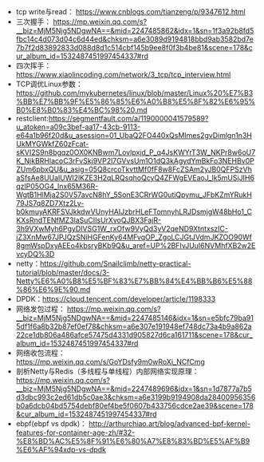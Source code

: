 - tcp write与read：
https://www.cnblogs.com/tianzeng/p/9347612.html
- 三次握手：
https://mp.weixin.qq.com/s?__biz=MjM5Njg5NDgwNA==&mid=2247485862&idx=1&sn=1f3a92b8fd5fbc14c4d073d04c6d44ed&chksm=a6e3089d9194818bbd9ab3582bd7e7b7f2d83892833d088d8d1c514cbf145b9ee8f0f3b4be81&scene=178&cur_album_id=1532487451997454337#rd
- 四次挥手：https://www.xiaolincoding.com/network/3_tcp/tcp_interview.html
- TCP调优Linux参数：https://github.com/mykubernetes/linux/blob/master/Linux%20%E7%B3%BB%E7%BB%9F%E5%86%85%E6%A0%B8%E5%8F%82%E6%95%B0%E8%B0%83%E4%BC%98%20.md
- restclient:https://segmentfault.com/a/1190000041579589?u_atoken=a09c3bef-aa17-43cb-9113-e64a1b96f20d&u_asession=01_UbaQ2FO440xQsMImes2gvDimlgn1n3HUkMYGWkfZ60zFcat-sKVI2S9n8bgqz0OX0KNBwm7Lovlpxjd_P_q4JsKWYrT3W_NKPr8w6oU7K_NjkBRHlacoC3rFvSkj9VP2l7GVvsUm1O1dQ3kAgydYmBkFo3NEHBv0PZUm6pbxQU&u_asig=05Q8crcoTkvttMf0fF8w8FcZSAm2yJB0QFPSzVhaSfsAe8UUalUWI2lKZE3H2qLRQsqhoQcyQ4ZFWgEVEaoJ_lk5mUSjJIH6qzlP05OG4_lnx65M36R-WgtB1HlMja2S0V57avcN8hY_5SonE3CRrWG0utiQpymu_JFbKZmYRukH79JS7q8ZD7Xtz2Ly-b0kmuyAKRFSVJkkdwVUnyHAIJzbrHLeFTomnyhLRJDsmjgW48bHo1_CKXsRndTENfMZ3laSuCIIsUrXvoQJBX3FajR-3h9VXwMyh6PgyDIVSG1W_rxOfw9VyQd3yV2qeND9XtntxszIC-jZ3XnMw67JPJQzSNiHGFenKy64MFvqOP_ZgoLCJGtJVdmJKZOO90Wf8gmWspDxyAEEo4kbsryBKb9Q&u_aref=UP%2BFIvJUuI6NVMhfXB2w2EvcyDQ%3D
- netty：https://github.com/Snailclimb/netty-practical-tutorial/blob/master/docs/3-Netty%E6%A0%B8%E5%BF%83%E7%BB%84%E4%BB%B6%E5%88%86%E6%9E%90.md
- DPDK：https://cloud.tencent.com/developer/article/1198333
- 网络发包过程：
https://mp.weixin.qq.com/s?__biz=MjM5Njg5NDgwNA==&mid=2247485146&idx=1&sn=e5bfc79ba915df1f6a8b32b87ef0ef78&chksm=a6e307e191948ef748dc73a4b9a862a22ce1db806a486afce57475d4331d905827d6ca161711&scene=178&cur_album_id=1532487451997454337#rd
- 网络收包流程：
https://mp.weixin.qq.com/s/GoYDsfy9m0wRoXi_NCfCmg
- 剖析Netty与Redis（多线程与单线程）内部网络实现原理：
  https://mp.weixin.qq.com/s?__biz=MjM5Njg5NDgwNA==&mid=2247489696&idx=1&sn=1d7877a7b5d3dbc993c2ed61db5c0ae3&chksm=a6e3199b9194908da28400956356b0a6dcb04bd5754debf80ef4be5f0607b433756cdce2ae39&scene=178&cur_album_id=1532487451997454337#rd
- ebpf(ebpf vs dpdk)： http://arthurchiao.art/blog/advanced-bpf-kernel-features-for-container-age-zh/#32-%E8%BD%AC%E5%8F%91%E6%80%A7%E8%83%BD%E5%AF%B9%E6%AF%94xdp-vs-dpdk
